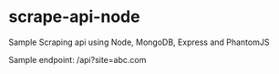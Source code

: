 # scrape-api-node

Sample Scraping api using Node, MongoDB, Express and PhantomJS

Sample endpoint: /api?site=abc.com
